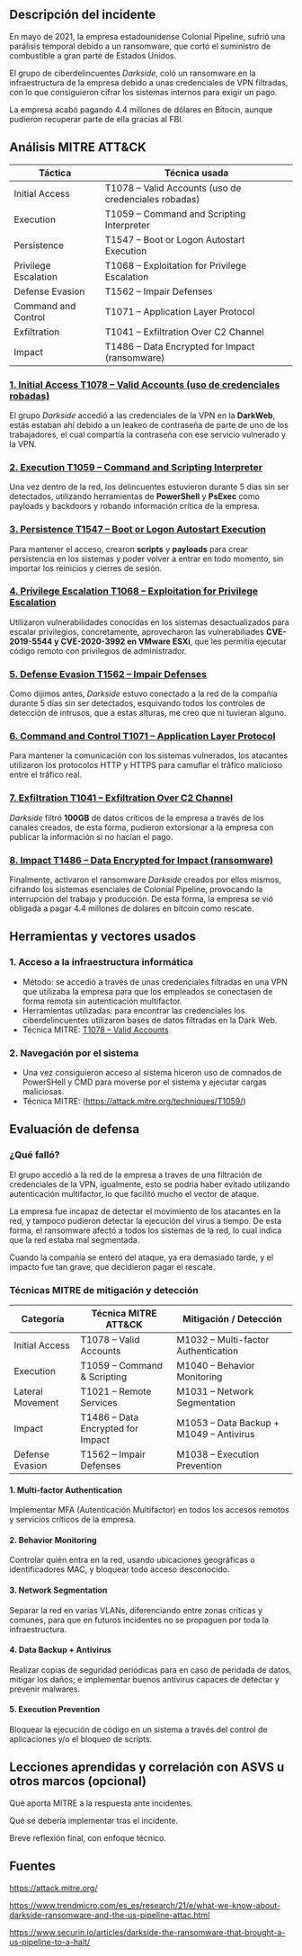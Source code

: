 ## Descripción del incidente
En mayo de 2021, la empresa estadounidense Colonial Pipeline, sufrió una parálisis temporal debido a un ransomware, que cortó el suministro de combustible a gran parte de Estados Unidos.

El grupo de ciberdelincuentes *Darkside*, coló un ransomware en la infraestructura de la empresa debido a unas credenciales de VPN filtradas, con lo que consiguieron cifrar los sistemas internos para exigir un pago.

La empresa acabó pagando 4.4 millones de dólares en Bitocin, aunque pudieron recuperar parte de ella gracias al FBI.

## Análisis MITRE ATT&CK

| **Táctica**          | **Técnica usada**                                    |
| -------------------- | ---------------------------------------------------- |
| Initial Access       | T1078 – Valid Accounts (uso de credenciales robadas) |
| Execution            | T1059 – Command and Scripting Interpreter            |
| Persistence          | T1547 – Boot or Logon Autostart Execution            |
| Privilege Escalation | T1068 – Exploitation for Privilege Escalation        |
| Defense Evasion      | T1562 – Impair Defenses                              |
| Command and Control  | T1071 – Application Layer Protocol                   |
| Exfiltration         | T1041 – Exfiltration Over C2 Channel                 |
| Impact               | T1486 – Data Encrypted for Impact (ransomware)       |

### [1. Initial Access T1078 – Valid Accounts (uso de credenciales robadas)](https://attack.mitre.org/techniques/T1078/)

El grupo *Darkside* accedió a las credenciales de la VPN en la **DarkWeb**, estás estaban ahí debido a un leakeo de contraseña de parte de uno de los trabajadores, el cual compartía la contraseña con ese servicio vulnerado y la VPN.

### [2. Execution T1059 – Command and Scripting Interpreter](https://attack.mitre.org/techniques/T1059/)

Una vez dentro de la red, los delincuentes estuvieron durante 5 días sin ser detectados, utilizando herramientas de **PowerShell** y **PsExec** como payloads y backdoors y robando información crítica de la empresa.

### [3. Persistence T1547 – Boot or Logon Autostart Execution](https://attack.mitre.org/techniques/T1547/)

Para mantener el acceso, crearon **scripts** y **payloads** para crear persistencia en los sistemas y poder volver a entrar en todo momento, sin importar los reinicios y cierres de sesión.

### [4. Privilege Escalation T1068 – Exploitation for Privilege Escalation](https://attack.mitre.org/techniques/T1068/)

Utilizaron vulnerabilidades conocidas en los sistemas desactualizados para escalar privilegios, concretamente, aprovecharon las vulnerabiliades **CVE-2019-5544 y CVE-2020-3992 en VMware ESXi**, que les permitía ejecutar código remoto con privilegios de administrador.

### [5. Defense Evasion T1562 – Impair Defenses](https://attack.mitre.org/techniques/T1562/)

Como dijimos antes, *Darkside* estuvo conectado a la red de la compañía durante 5 días sin ser detectados, esquivando todos los controles de detección de intrusos, que a estas alturas, me creo que ni tuvieran alguno.

### [6. Command and Control T1071 – Application Layer Protocol](https://attack.mitre.org/techniques/T1071/)

Para mantener la comunicación con los sistemas vulnerados, los atacantes utilizaron los protocolos HTTP y HTTPS para camuflar el tráfico malicioso entre el tráfico real.

### [7. Exfiltration T1041 – Exfiltration Over C2 Channel](https://attack.mitre.org/techniques/T1041/)

*Darkside* filtró **100GB** de datos críticos de la empresa a través de los canales creados, de esta forma, pudieron extorsionar a la empresa con publicar la información si no hacían el pago.

### [8. Impact T1486 – Data Encrypted for Impact (ransomware)](https://attack.mitre.org/techniques/T1486/)

Finalmente, activaron el ransomware *Darkside* creados por ellos mismos, cifrando los sistemas esenciales de Colonial Pipeline, provocando la interrupción del trabajo y producción. De esta forma, la empresa se vió obligada a pagar 4.4 millones de dolares en bitcoin como rescate.

## Herramientas y vectores usados

### 1. Acceso a la infraestructura informática

- Método: se accedió a través de unas credenciales filtradas en una VPN que utilizaba la empresa para que los empleados se conectasen de forma remota sin autenticación multifactor.
- Herramientas utilizadas: para encontrar las credenciales los ciberdelincuentes utilizaron bases de datos filtradas en la Dark Web.
- Técnica MITRE: [T1078 – Valid Accounts](https://attack.mitre.org/techniques/T1078/)

### 2. Navegación por el sistema

- Una vez consiguieron acceso al sistema hiceron uso de comnados de PowerSHell y CMD para moverse por el sistema y ejecutar cargas maliciosas.
- Técnica MITRE: (https://attack.mitre.org/techniques/T1059/)








































## Evaluación de defensa

### ¿Qué falló?

El grupo accedió a la red de la empresa a traves de una filtración de credenciales de la VPN, igualmente, esto se podría haber evitado utilizando autenticación multifactor, lo que facilitó mucho el vector de ataque.

La empresa fue incapaz de detectar el movimiento de los atacantes en la red, y tampoco pudieron detectar la ejecución del virus a tiempo. De esta forma, el ransomware afectó a todos los sistemas de la red, lo cual indica que la red estaba mal segmentada.

Cuando la compañía se enteró del ataque, ya era demasiado tarde, y el impacto fue tan grave, que decidieron pagar el rescate.

### Técnicas MITRE de mitigación y detección

| Categoría        | Técnica MITRE ATT&CK              | Mitigación / Detección                  |
| ---------------- | --------------------------------- | --------------------------------------- |
| Initial Access   | T1078 – Valid Accounts            | M1032 – Multi-factor Authentication     |
| Execution        | T1059 – Command & Scripting       | M1040 – Behavior Monitoring             |
| Lateral Movement | T1021 – Remote Services           | M1031 – Network Segmentation            |
| Impact           | T1486 – Data Encrypted for Impact | M1053 – Data Backup + M1049 – Antivirus |
| Defense Evasion  | T1562 – Impair Defenses           | M1038 – Execution Prevention            |

#### 1. Multi-factor Authentication

Implementar MFA (Autenticación Multifactor) en todos los accesos remotos y servicios críticos de la empresa.

#### 2. Behavior Monitoring

Controlar quién entra en la red, usando ubicaciones geográficas o identificadores MAC, y bloquear todo acceso desconocido.

#### 3. Network Segmentation

Separar la red en varias VLANs, diferenciando entre zonas críticas y comunes, para que en futuros incidentes no se propaguen por toda la infraestructura.

#### 4. Data Backup + Antivirus

Realizar copias de seguridad periódicas para en caso de peridada de datos, mitigar los daños; e implementar buenos antivirus capaces de detectar y prevenir malwares.

#### 5. Execution Prevention

Bloquear la ejecución de código en un sistema a través del control de aplicaciones y/o el bloqueo de scripts.

## Lecciones aprendidas y correlación con ASVS u otros marcos (opcional)
Qué aporta MITRE a la respuesta ante incidentes.

Qué se debería implementar tras el incidente.

Breve reflexión final, con enfoque técnico.

## Fuentes

https://attack.mitre.org/

https://www.trendmicro.com/es_es/research/21/e/what-we-know-about-darkside-ransomware-and-the-us-pipeline-attac.html

https://www.securin.io/articles/darkside-the-ransomware-that-brought-a-us-pipeline-to-a-halt/